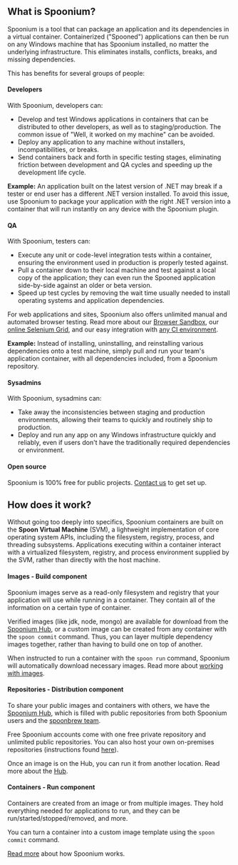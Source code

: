 ## What is Spoonium?

Spoonium is a tool that can package an application and its dependencies in a virtual container. Containerized ("Spooned") applications can then be run on any Windows machine that has Spoonium installed, no matter the underlying infrastructure. This eliminates installs, conflicts, breaks, and missing dependencies.

This has benefits for several groups of people:

#### Developers

With Spoonium, developers can:

- Develop and test Windows applications in containers that can be distributed to other developers, as well as to staging/production. The common issue of "Well, it worked on my machine" can be avoided.
- Deploy any application to any machine without installers, incompatibilities, or breaks.
- Send containers back and forth in specific testing stages, eliminating friction between development and QA cycles and speeding up the development life cycle.

**Example:** An application built on the latest version of .NET may break if a tester or end user has a different .NET version installed. To avoid this issue, use Spoonium to package your application *with* the right .NET version into a container that will run instantly on any device with the Spoonium plugin.

#### QA

With Spoonium, testers can:

- Execute any unit or code-level integration tests within a container, ensuring the environment used in production is properly tested against.
- Pull a container down to their local machine and test against a local copy of the application; they can even run the Spooned application side-by-side against an older or beta version.
- Speed up test cycles by removing the wait time usually needed to install operating systems and application dependencies.

For web applications and sites, Spoonium also offers unlimited manual and automated browser testing. Read more about our [Browser Sandbox](/docs/test#manual+browser+testing), our [online Selenium Grid](/docs/test#selenium+testing), and our easy integration with [any CI environment](/docs/build#continuous+integration).

**Example:** Instead of installing, uninstalling, and reinstalling various dependencies onto a test machine, simply pull and run your team's application container, with all dependencies included, from a Spoonium repository.

#### Sysadmins

With Spoonium, sysadmins can:

- Take away the inconsistencies between staging and production environments, allowing their teams to quickly and routinely ship to production.
- Deploy and run any app on any Windows infrastructure quickly and reliably, even if users don't have the traditionally required dependencies or environment.

#### Open source

Spoonium is 100% free for public projects. [Contact us](http://spoonium.net/contact) to get set up.

## How does it work?

Without going too deeply into specifics, Spoonium containers are built on the **Spoon Virtual Machine** (SVM), a lightweight implementation of core operating system APIs, including the filesystem, registry, process, and threading subsystems. Applications executing within a container interact with a virtualized filesystem, registry, and process environment supplied by the SVM, rather than directly with the host machine.

#### Images - Build component

Spoonium images serve as a read-only filesystem and registry that your application will use while running in a container. They contain all of the information on a certain type of container.

Verified images (like jdk, node, mongo)  are available for download from the [Spoonium Hub](http://spoonium.net/docs/about#hub), or a custom image can be created from any container with the `spoon commit` command. Thus, you can layer multiple dependency images together, rather than having to build one on top of another.

When instructed to run a container with the `spoon run` command, Spoonium will automatically download necessary images. Read more about [working with images](http://spoonium.net/docs/build#working-with-images).

#### Repositories - Distribution component

To share your public images and containers with others, we have the [Spoonium Hub](http://spoonium.net/hub), which is filled with public repositories from both Spoonium users and the [spoonbrew team](http://spoonium.net/hub/spoonbrew).

Free Spoonium accounts come with one free private repository and unlimited public repositories. You can also host your own on-premises repositories (instructions found [here](http://spoonium.net/docs/about#spoon-server)).

Once an image is on the Hub, you can run it from another location. Read more about the [Hub](http://spoonium.net/docs/about#hub).

#### Containers - Run component

Containers are created from an image or from multiple images. They hold everything needed for applications to run, and they can be run/started/stopped/removed, and more.

You can turn a container into a custom image template using the `spoon commit` command.

[Read more](http://spoonium.net/docs/about) about how Spoonium works.

